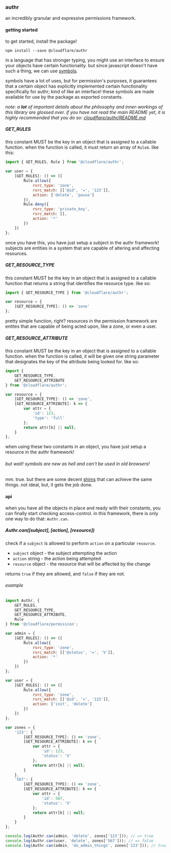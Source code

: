 ### authr
an incredibly granular and expressive permissions framework.

#### getting started
to get started, install the package!
```
npm install --save @cloudflare/authr
```

in a language that has stronger typing, you might use an interface to ensure your objects have certain functionality. but since javascript doesn't have such a thing, we can use [symbols](https://developer.mozilla.org/en-US/docs/Web/JavaScript/Reference/Global_Objects/Symbol).

symbols have a lot of uses, but for permission's purposes, it guarantees that a certain object has explicitly implemented certain functionality specifically for authr; kind of like an interface! these symbols are made available for use by the package as exported constants.

*note: a **lot** of important details about the philosophy and inner-workings of this library are glossed over. if you have not read the main README yet, it is highly recommended that you do so: [cloudflare/authr/README.md](https://github.com/cloudflare/authr/blob/master/README.md)*

##### GET_RULES
this constant MUST be the key in an object that is assigned to a callable function. when the function is called, it must return an array of `Rule`s. like this:

```js
import { GET_RULES, Rule } from '@cloudflare/authr';

var user = {
    [GET_RULES]: () => ([
        Rule.allow({
            rsrc_type: 'zone',
            rsrc_match: [['@id', '=', '123']],
            action: ['delete', 'pause']
        }),
        Rule.deny({
            rsrc_type: 'private_key',
            rsrc_match: [],
            action: '*'
        })
    ])
};
```

once you have this, you have just setup a subject in the authr framework! subjects are entities in a system that are capable of altering and affecting resources.

##### GET_RESOURCE_TYPE
this constant MUST be the key in an object that is assigned to a callable function that returns a string that identifies the resource type. like so:

```js
import { GET_RESOURCE_TYPE } from '@cloudflare/authr';

var resource = {
    [GET_RESOURCE_TYPE]: () => 'zone'
};
```

pretty simple function, right? resources in the permission framework are entites that are capable of being acted upon, like a zone, or even a user.

##### GET_RESOURCE_ATTRIBUTE
this constant MUST be the key in an object that is assigned to a callable function. when the function is called, it will be given one string parameter that designates the key of the attribute being looked for. like so:

```js
import {
    GET_RESOURCE_TYPE,
    GET_RESOURCE_ATTRIBUTE
} from '@cloudflare/authr';

var resource = {
    [GET_RESOURCE_TYPE]: () => 'zone',
    [GET_RESOURCE_ATTRIBUTE]: k => {
        var attr = {
            'id': 123,
            'type': 'full'
        };
        return attr[k] || null;
    }
};
```

when using these two constants in an object, you have just setup a resource in the authr framework!

###### but wait! symbols are new as hell and can't be used in old browsers!
mm. true. but there are some decent [shims](https://github.com/medikoo/es6-symbol) that can achieve the same things. not ideal, but, it gets the job done.

#### api
when you have all the objects in place and ready with their constants, you can finally start checking access-control. in this framework, there is only one way to do that: `Authr.can`.

##### Authr.can([subject], [action], [resource])
check if a `subject` is allowed to perform `action` on a particular `resource`.

- `subject` object - the subject attempting the action
- `action` string - the action being attempted
- `resource` object - the resource that will be affected by the change

returns `true` if they are allowed, and `false` if they are not.

###### example
```js
import Authr, {
    GET_RULES,
    GET_RESOURCE_TYPE,
    GET_RESOURCE_ATTRIBUTE,
    Rule
} from '@cloudflare/permission';

var admin = {
    [GET_RULES]: () => ([
        Rule.allow({
            rsrc_type: 'zone',
            rsrc_match: [['@status', '=', 'V']],
            action: '*'
        })
    ])
};

var user = {
    [GET_RULES]: () => ([
        Rule.allow({
            rsrc_type: 'zone',
            rsrc_match: [['@id', '=', '123']],
            action: ['init', 'delete']
        })
    ])
};

var zones = {
    '123': {
        [GET_RESOURCE_TYPE]: () => 'zone',
        [GET_RESOURCE_ATTRIBUTE]: k => {
            var attr = {
                'id': 123,
                'status': 'V'
            };
            return attr[k] || null;
        }
    },
    '567': {
        [GET_RESOURCE_TYPE]: () => 'zone',
        [GET_RESOURCE_ATTRIBUTE]: k => {
            var attr = {
                'id': 567,
                'status': 'V'
            };
            return attr[k] || null;
        }
    }
};

console.log(Authr.can(admin, 'delete', zones['123'])); // => true
console.log(Authr.can(user, 'delete', zones['567'])); // => false
console.log(Authr.can(admin, 'do_admin_things', zones['123'])); // true

```
